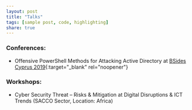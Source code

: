 ```yaml
---
layout: post
title: "Talks"
tags: [sample post, code, highlighting]
share: true
---
```


### Conferences:
* Offensive PowerShell Methods for Attacking Active Directory at [BSides Cyprus 2019](https://bsidescyprus.com/){:target="_blank" rel="noopener"}

### Workshops:
* Cyber Security Threat – Risks & Mitigation at Digital Disruptions & ICT Trends (SACCO Sector, Location: Africa) 
